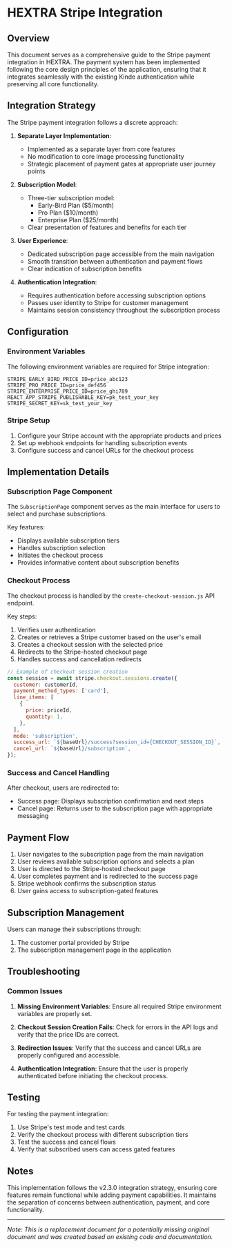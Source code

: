 # HEXTRA Stripe Integration

## Overview

This document serves as a comprehensive guide to the Stripe payment integration in HEXTRA. The payment system has been implemented following the core design principles of the application, ensuring that it integrates seamlessly with the existing Kinde authentication while preserving all core functionality.

## Integration Strategy

The Stripe payment integration follows a discrete approach:

1. **Separate Layer Implementation**:
   - Implemented as a separate layer from core features
   - No modification to core image processing functionality
   - Strategic placement of payment gates at appropriate user journey points

2. **Subscription Model**:
   - Three-tier subscription model:
     - Early-Bird Plan ($5/month)
     - Pro Plan ($10/month)
     - Enterprise Plan ($25/month)
   - Clear presentation of features and benefits for each tier

3. **User Experience**:
   - Dedicated subscription page accessible from the main navigation
   - Smooth transition between authentication and payment flows
   - Clear indication of subscription benefits

4. **Authentication Integration**:
   - Requires authentication before accessing subscription options
   - Passes user identity to Stripe for customer management
   - Maintains session consistency throughout the subscription process

## Configuration

### Environment Variables

The following environment variables are required for Stripe integration:

```
STRIPE_EARLY_BIRD_PRICE_ID=price_abc123
STRIPE_PRO_PRICE_ID=price_def456
STRIPE_ENTERPRISE_PRICE_ID=price_ghi789
REACT_APP_STRIPE_PUBLISHABLE_KEY=pk_test_your_key
STRIPE_SECRET_KEY=sk_test_your_key
```

### Stripe Setup

1. Configure your Stripe account with the appropriate products and prices
2. Set up webhook endpoints for handling subscription events
3. Configure success and cancel URLs for the checkout process

## Implementation Details

### Subscription Page Component

The `SubscriptionPage` component serves as the main interface for users to select and purchase subscriptions.

Key features:
- Displays available subscription tiers
- Handles subscription selection
- Initiates the checkout process
- Provides informative content about subscription benefits

### Checkout Process

The checkout process is handled by the `create-checkout-session.js` API endpoint.

Key steps:
1. Verifies user authentication
2. Creates or retrieves a Stripe customer based on the user's email
3. Creates a checkout session with the selected price
4. Redirects to the Stripe-hosted checkout page
5. Handles success and cancellation redirects

```javascript
// Example of checkout session creation
const session = await stripe.checkout.sessions.create({
  customer: customerId,
  payment_method_types: ['card'],
  line_items: [
    {
      price: priceId,
      quantity: 1,
    },
  ],
  mode: 'subscription',
  success_url: `${baseUrl}/success?session_id={CHECKOUT_SESSION_ID}`,
  cancel_url: `${baseUrl}/subscription`,
});
```

### Success and Cancel Handling

After checkout, users are redirected to:
- Success page: Displays subscription confirmation and next steps
- Cancel page: Returns user to the subscription page with appropriate messaging

## Payment Flow

1. User navigates to the subscription page from the main navigation
2. User reviews available subscription options and selects a plan
3. User is directed to the Stripe-hosted checkout page
4. User completes payment and is redirected to the success page
5. Stripe webhook confirms the subscription status
6. User gains access to subscription-gated features

## Subscription Management

Users can manage their subscriptions through:
1. The customer portal provided by Stripe
2. The subscription management page in the application

## Troubleshooting

### Common Issues

1. **Missing Environment Variables**: Ensure all required Stripe environment variables are properly set.

2. **Checkout Session Creation Fails**: Check for errors in the API logs and verify that the price IDs are correct.

3. **Redirection Issues**: Verify that the success and cancel URLs are properly configured and accessible.

4. **Authentication Integration**: Ensure that the user is properly authenticated before initiating the checkout process.

## Testing

For testing the payment integration:

1. Use Stripe's test mode and test cards
2. Verify the checkout process with different subscription tiers
3. Test the success and cancel flows
4. Verify that subscribed users can access gated features

## Notes

This implementation follows the v2.3.0 integration strategy, ensuring core features remain functional while adding payment capabilities. It maintains the separation of concerns between authentication, payment, and core functionality.

---

*Note: This is a replacement document for a potentially missing original document and was created based on existing code and documentation.*
